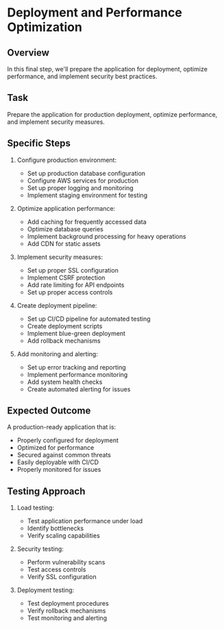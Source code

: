 # Deployment and Performance Optimization

## Overview
In this final step, we'll prepare the application for deployment, optimize performance, and implement security best practices.

## Task
Prepare the application for production deployment, optimize performance, and implement security measures.

## Specific Steps

1. Configure production environment:
   - Set up production database configuration
   - Configure AWS services for production
   - Set up proper logging and monitoring
   - Implement staging environment for testing

2. Optimize application performance:
   - Add caching for frequently accessed data
   - Optimize database queries
   - Implement background processing for heavy operations
   - Add CDN for static assets

3. Implement security measures:
   - Set up proper SSL configuration
   - Implement CSRF protection
   - Add rate limiting for API endpoints
   - Set up proper access controls

4. Create deployment pipeline:
   - Set up CI/CD pipeline for automated testing
   - Create deployment scripts
   - Implement blue-green deployment
   - Add rollback mechanisms

5. Add monitoring and alerting:
   - Set up error tracking and reporting
   - Implement performance monitoring
   - Add system health checks
   - Create automated alerting for issues

## Expected Outcome
A production-ready application that is:
- Properly configured for deployment
- Optimized for performance
- Secured against common threats
- Easily deployable with CI/CD
- Properly monitored for issues

## Testing Approach
1. Load testing:
   - Test application performance under load
   - Identify bottlenecks
   - Verify scaling capabilities

2. Security testing:
   - Perform vulnerability scans
   - Test access controls
   - Verify SSL configuration

3. Deployment testing:
   - Test deployment procedures
   - Verify rollback mechanisms
   - Test monitoring and alerting
